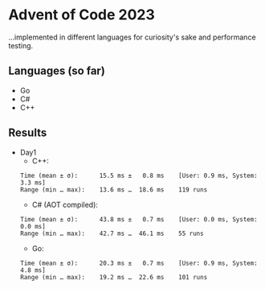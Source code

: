 # Advent of Code 2023
...implemented in different languages for curiosity's sake and performance testing.

## Languages (so far)
- Go
- C#
- C++

## Results
- Day1
	- C++:
	```
	Time (mean ± σ):      15.5 ms ±   0.8 ms    [User: 0.9 ms, System: 3.3 ms]
  	Range (min … max):    13.6 ms …  18.6 ms    119 runs
  	```
	- C# (AOT compiled):
	```
	Time (mean ± σ):      43.8 ms ±   0.7 ms    [User: 0.0 ms, System: 0.0 ms]
  	Range (min … max):    42.7 ms …  46.1 ms    55 runs
	```
	- Go:
	```
	Time (mean ± σ):      20.3 ms ±   0.7 ms    [User: 0.9 ms, System: 4.8 ms]
  	Range (min … max):    19.2 ms …  22.6 ms    101 runs
  	```